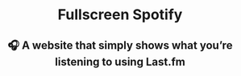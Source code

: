 <div align="center">
  <h1>Fullscreen Spotify</h1>
  <h2>🎧 A website that simply shows what you’re listening to using Last.fm</h2>
</div>
